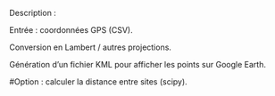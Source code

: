 Description :

Entrée : coordonnées GPS (CSV).

Conversion en Lambert / autres projections.

Génération d’un fichier KML pour afficher les points sur Google Earth.

#Option : calculer la distance entre sites (scipy).
